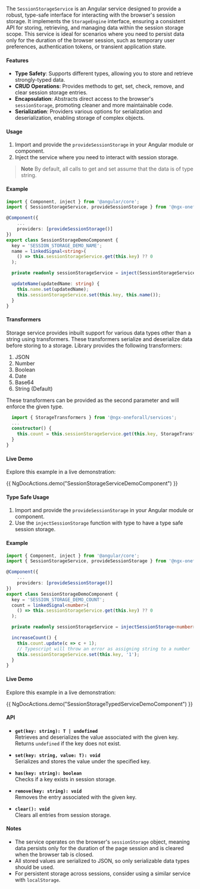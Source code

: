 
The `SessionStorageService` is an Angular service designed to provide a robust, type-safe interface for interacting with the browser's session storage. It implements the `StorageEngine` interface, ensuring a consistent API for storing, retrieving, and managing data within the session storage scope. This service is ideal for scenarios where you need to persist data only for the duration of the browser session, such as temporary user preferences, authentication tokens, or transient application state.

#### Features

- **Type Safety**: Supports different types, allowing you to store and retrieve strongly-typed data.
- **CRUD Operations**: Provides methods to get, set, check, remove, and clear session storage entries.
- **Encapsulation**: Abstracts direct access to the browser's `sessionStorage`, promoting cleaner and more maintainable code.
- **Serialization**: Providers various options for serialization and deserialization, enabling storage of complex objects.

#### Usage

1. Import and provide the `provideSessionStorage` in your Angular module or component.
2. Inject the service where you need to interact with session storage.

> **Note**
> By default, all calls to get and set assume that the data is of type string.

#### Example

```typescript
import { Component, inject } from '@angular/core';
import { SessionStorageService, provideSessionStorage } from '@ngx-oneforall/services';

@Component({
    ...
    providers: [provideSessionStorage()]
})
export class SessionStorageDemoComponent {
  key = 'SESSION_STORAGE_DEMO_NAME';
  name = linkedSignal<string>(
    () => this.sessionStorageService.get(this.key) ?? 0
  );

  private readonly sessionStorageService = inject(SessionStorageService);

  updateName(updatedName: string) {
    this.name.set(updatedName);
    this.sessionStorageService.set(this.key, this.name());
  }
}
```

#### Transformers
Storage service provides inbuilt support for various data types other than a string using transformers. These transformers serialize and deserialize data before storing to a storage. Library provides the following transformers:

1. JSON
2. Number
3. Boolean
4. Date
5. Base64
6. String (Default)

These transformers can be provided as the second parameter and will enforce the given type.

```typescript
  import { StorageTransformers } from '@ngx-oneforall/services';
  ...
  constructor() {
    this.count = this.sessionStorageService.get(this.key, StorageTransformers.NUMBER)
  }
}
```


#### Live Demo

Explore this example in a live demonstration:

{{ NgDocActions.demo("SessionStorageServiceDemoComponent") }}


#### Type Safe Usage

1. Import and provide the `provideSessionStorage` in your Angular module or component.
2. Use the `injectSessionStorage` function with type to have a type safe session storage.

#### Example

```typescript
import { Component, inject } from '@angular/core';
import { SessionStorageService, provideSessionStorage } from '@ngx-oneforall/services';

@Component({
    ...
    providers: [provideSessionStorage()]
})
export class SessionStorageDemoComponent {
  key = 'SESSION_STORAGE_DEMO_COUNT';
  count = linkedSignal<number>(
    () => this.sessionStorageService.get(this.key) ?? 0
  );

  private readonly sessionStorageService = injectSessionStorage<number>();

  increaseCount() {
    this.count.update(c => c + 1);
    // Typescript will throw an error as assigning string to a number
    this.sessionStorageService.set(this.key, '1');
  }
}
```



#### Live Demo

Explore this example in a live demonstration:

{{ NgDocActions.demo("SessionStorageTypedServiceDemoComponent") }}

#### API

- **`get(key: string): T | undefined`**  
    Retrieves and deserializes the value associated with the given key. Returns `undefined` if the key does not exist.

- **`set(key: string, value: T): void`**  
    Serializes and stores the value under the specified key.

- **`has(key: string): boolean`**  
    Checks if a key exists in session storage.

- **`remove(key: string): void`**  
    Removes the entry associated with the given key.

- **`clear(): void`**  
    Clears all entries from session storage.

#### Notes

- The service operates on the browser's `sessionStorage` object, meaning data persists only for the duration of the page session and is cleared when the browser tab is closed.
- All stored values are serialized to JSON, so only serializable data types should be used.
- For persistent storage across sessions, consider using a similar service with `localStorage`.



